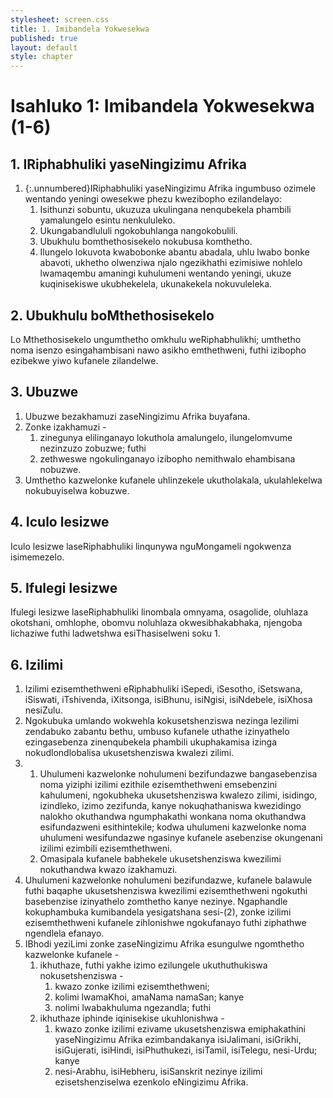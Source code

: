 ```yaml
---
stylesheet: screen.css
title: 1. Imibandela Yokwesekwa
published: true
layout: default
style: chapter
---
```


# Isahluko 1: Imibandela Yokwesekwa (1-6)

## 1. IRiphabhuliki yaseNingizimu Afrika

1.	{:.unnumbered}IRiphabhuliki yaseNingizimu Afrika ingumbuso ozimele wentando yeningi owesekwe phezu kwezibopho ezilandelayo:
	1.	Isithunzi sobuntu, ukuzuza ukulingana nenqubekela phambili yamalungelo esintu nenkululeko.
	1.	Ukungabandlululi ngokobuhlanga nangokobulili.
	1.	Ubukhulu bomthethosisekelo nokubusa komthetho.
	1.	Ilungelo lokuvota kwabobonke abantu abadala, uhlu lwabo bonke
	abavoti, ukhetho olwenziwa njalo ngezikhathi ezimisiwe nohlelo
	lwamaqembu amaningi kuhulumeni wentando yeningi, ukuze kuqinisekiswe
	ukubhekelela, ukunakekela nokuvuleleka.

## 2. Ubukhulu boMthethosisekelo

Lo Mthethosisekelo ungumthetho omkhulu weRiphabhulikhi; umthetho noma isenzo esingahambisani nawo asikho emthethweni, futhi izibopho ezibekwe yiwo kufanele zilandelwe.

## 3. Ubuzwe

1.	Ubuzwe bezakhamuzi zaseNingizimu Afrika buyafana.
2.	Zonke izakhamuzi -
	1.	zinegunya elilinganayo lokuthola amalungelo, ilungelomvume nezinzuzo zobuzwe; futhi
	1.	zethweswe ngokulinganayo izibopho nemithwalo ehambisana nobuzwe.
3.	Umthetho kazwelonke kufanele uhlinzekele ukutholakala, ukulahlekelwa nokubuyiselwa kobuzwe.

## 4. Iculo lesizwe

Iculo lesizwe laseRiphabhuliki linqunywa nguMongameli ngokwenza isimemezelo.

## 5. Ifulegi lesizwe

Ifulegi lesizwe laseRiphabhuliki linombala omnyama, osagolide, oluhlaza okotshani, omhlophe, obomvu noluhlaza okwesibhakabhaka, njengoba lichaziwe futhi ladwetshwa esiThasiselweni soku 1.

## 6. Izilimi

1.	Izilimi ezisemthethweni eRiphabhuliki iSepedi, iSesotho, iSetswana, iSiswati, iTshivenda, iXitsonga, isiBhunu, isiNgisi, isiNdebele, isiXhosa nesiZulu.
2.	Ngokubuka umlando wokwehla kokusetshenziswa nezinga lezilimi zendabuko zabantu bethu, umbuso kufanele uthathe izinyathelo ezingasebenza zinenqubekela phambili ukuphakamisa izinga nokudlondlobalisa ukusetshenziswa kwalezi zilimi.
3.	
	1.	Uhulumeni kazwelonke nohulumeni bezifundazwe bangasebenzisa noma yiziphi izilimi ezithile ezisemthethweni emsebenzini kahulumeni, ngokubheka ukusetshenziswa kwalezo zilimi, isidingo, izindleko, izimo
	zezifunda, kanye nokuqhathaniswa kwezidingo nalokho okuthandwa
	ngumphakathi wonkana noma okuthandwa esifundazweni esithintekile; kodwa
	uhulumeni kazwelonke noma uhulumeni wesifundazwe ngasinye kufanele
	asebenzise okungenani izilimi ezimbili ezisemthethweni.
	2.	Omasipala kufanele babhekele ukusetshenziswa kwezilimi nokuthandwa kwazo izakhamuzi.
4.	Uhulumeni kazwelonke nohulumeni bezifundazwe, kufanele balawule futhi baqaphe ukusetshenziswa kwezilimi ezisemthethweni ngokuthi basebenzise izinyathelo zomthetho kanye nezinye. Ngaphandle kokuphambuka kumibandela yesigatshana sesi-(2), zonke izilimi ezisemthethweni kufanele zihlonishwe ngokufanayo futhi ziphathwe ngendlela efanayo.
5.	IBhodi yeziLimi zonke zaseNingizimu Afrika esungulwe ngomthetho kazwelonke kufanele -
	1.	ikhuthaze, futhi yakhe izimo ezilungele ukuthuthukiswa nokusetshenziswa -
		1.	kwazo zonke izilimi ezisemthethweni;
		1.	kolimi lwamaKhoi, amaNama namaSan; kanye
		1.	nolimi lwabakhuluma ngezandla; futhi
	1.	ikhuthaze iphinde iqinisekise ukuhlonishwa -
		1.	kwazo zonke izilimi ezivame ukusetshenziswa emiphakathini yaseNingizimu Afrika ezimbandakanya isiJalimani, isiGrikhi, isiGujerati, isiHindi, isiPhuthukezi, isiTamil, isiTelegu, nesi-Urdu; kanye
		1.	nesi-Arabhu, isiHebheru, isiSanskrit nezinye izilimi ezisetshenziselwa ezenkolo eNingizimu Afrika.
